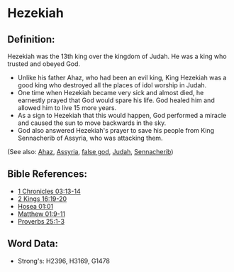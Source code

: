 # Hezekiah #

## Definition: ##

Hezekiah was the 13th king over the kingdom of Judah. He was a king who trusted and obeyed God.

* Unlike his father Ahaz, who had been an evil king, King Hezekiah was a good king who destroyed all the places of idol worship in Judah.
* One time when Hezekiah became very sick and almost died, he earnestly prayed that God would spare his life. God healed him and allowed him to live 15 more years.
* As a sign to Hezekiah that this would happen, God performed a miracle and caused the sun to move backwards in the sky.
* God also answered Hezekiah's prayer to save his people from King Sennacherib of Assyria, who was attacking them.

(See also: [Ahaz](../names/ahaz.md), [Assyria](../names/assyria.md), [false god](../kt/falsegod.md), [Judah](../names/judah.md), [Sennacherib](../names/sennacherib.md))

## Bible References: ##

* [1 Chronicles 03:13-14](rc://en/tn/help/1ch/03/13)
* [2 Kings 16:19-20](rc://en/tn/help/2ki/16/19)
* [Hosea 01:01](rc://en/tn/help/hos/01/01)
* [Matthew 01:9-11](rc://en/tn/help/mat/01/09)
* [Proverbs 25:1-3](rc://en/tn/help/pro/25/01)

## Word Data: ##

* Strong's: H2396, H3169, G1478
